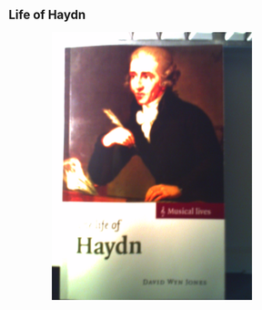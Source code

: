 ## Life of Haydn

<p align="center">
  <img src="https://github.com/stan-alam/music/blob/develop/Haydn/lfOfHaydn/images/PICT0145.JPG" width="70%" height="70%">
</p>
